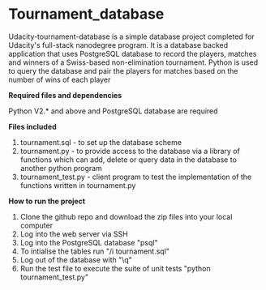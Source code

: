 # Tournament_database

Udacity-tournament-database is a simple database project completed for Udacity's full-stack nanodegree program. 
It is a database backed application that uses PostgreSQL database to record the players, matches and winners of a Swiss-based non-elimination tournament.
Python is used to query the database and pair the players for matches based on the number of wins of each player

**Required files and dependencies**

Python V2.* and above and PostgreSQL database are required

**Files included**
1. tournament.sql     - to set up the database scheme
2. tournament.py      - to provide access to the database via a library of functions which can add, delete or query data in the database to another python program
3. tournament_test.py - client program to test the implementation of the functions written in tournament.py

**How to run the project**
1. Clone the github repo and download the zip files into your local computer
2. Log into the web server via SSH
3. Log into the PostgreSQL database "psql"
4. To intialise the tables run "/i tournament.sql"
5. Log out of the database with "\q" 
6. Run the test file to execute the suite of unit tests "python tournament_test.py"
